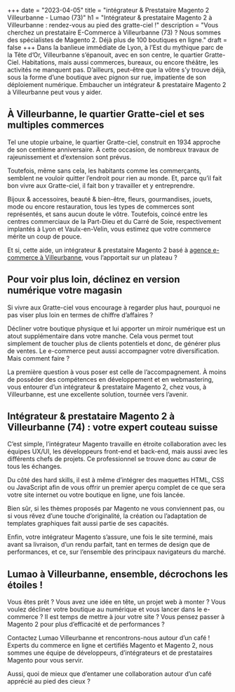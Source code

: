 +++
date = "2023-04-05"
title = "intégrateur & Prestataire Magento 2 Villeurbanne - Lumao (73)"
h1 = "Intégrateur & prestataire Magento 2 à Villeurbanne : rendez-vous au pied des gratte-ciel !"
description = "Vous cherchez un prestataire E-Commerce à Villeurbanne (73) ? Nous sommes des spécialistes de Magento 2. Déjà plus de 100 boutiques en ligne."
draft = false
+++
Dans la banlieue immédiate de Lyon, à l’Est du mythique parc de la Tête d’Or, Villeurbanne s’épanouit, avec en son centre, le quartier Gratte-Ciel. Habitations, mais aussi commerces, bureaux, ou encore théâtre, les activités ne manquent pas. D’ailleurs, peut-être que la vôtre s’y trouve déjà, sous la forme d’une boutique avec pignon sur rue, impatiente de son déploiement numérique. Embaucher un intégrateur & prestataire Magento 2 à Villeurbanne peut vous y aider.

 ## À Villeurbanne, le quartier Gratte-ciel et ses multiples commerces

 Tel une utopie urbaine, le quartier Gratte-ciel, construit en 1934 approche de son centième anniversaire. À cette occasion, de nombreux travaux de rajeunissement et d’extension sont prévus.

 Toutefois, même sans cela, les habitants comme les commerçants, semblent ne vouloir quitter l’endroit pour rien au monde. Et, parce qu’il fait bon vivre aux Gratte-ciel, il fait bon y travailler et y entreprendre.

 Bijoux & accessoires, beauté & bien-être, fleurs, gourmandises, jouets, mode ou encore restauration, tous les types de commerces sont représentés, et sans aucun doute le vôtre. Toutefois, coincé entre les centres commerciaux de la Part-Dieu et du Carré de Soie, respectivement implantés à Lyon et Vaulx-en-Velin, vous estimez que votre commerce mérite un coup de pouce.

 Et si, cette aide, un intégrateur & prestataire Magento 2 basé à [agence e-commerce à Villeurbanne](/agence-ecom/villeurbanne/), vous l’apportait sur un plateau ?

 ## Pour voir plus loin, déclinez en version numérique votre magasin

 Si vivre aux Gratte-ciel vous encourage à regarder plus haut, pourquoi ne pas viser plus loin en termes de chiffre d’affaires ?

 Décliner votre boutique physique et lui apporter un miroir numérique est un atout supplémentaire dans votre manche. Cela vous permet tout simplement de toucher plus de clients potentiels et donc, de générer plus de ventes. Le e-commerce peut aussi accompagner votre diversification. Mais comment faire ?

 La première question à vous poser est celle de l’accompagnement. À moins de posséder des compétences en développement et en webmastering, vous entourer d’un intégrateur & prestataire Magento 2, chez vous, à Villeurbanne, est une excellente solution, tournée vers l’avenir.

 ## Intégrateur & prestataire Magento 2 à Villeurbanne (74) : votre expert couteau suisse

 C’est simple, l’intégrateur Magento travaille en étroite collaboration avec les équipes UX/UI, les développeurs front-end et back-end, mais aussi avec les différents chefs de projets. Ce professionnel se trouve donc au cœur de tous les échanges.

 Du côté des hard skills, il est à même d’intégrer des maquettes HTML, CSS ou JavaScript afin de vous offrir un premier aperçu complet de ce que sera votre site internet ou votre boutique en ligne, une fois lancée.

 Bien sûr, si les thèmes proposés par Magento ne vous conviennent pas, ou si vous rêvez d’une touche d’originalité, la création ou l’adaptation de templates graphiques fait aussi partie de ses capacités.

 Enfin, votre intégrateur Magento s’assure, une fois le site terminé, mais avant sa livraison, d’un rendu parfait, tant en termes de design que de performances, et ce, sur l’ensemble des principaux navigateurs du marché.

 ## Lumao à Villeurbanne, ensemble, décrochons les étoiles !

 Vous êtes prêt ? Vous avez une idée en tête, un projet web à monter ? Vous voulez décliner votre boutique au numérique et vous lancer dans le e-commerce ? Il est temps de mettre à jour votre site ? Vous pensez passer à Magento 2 pour plus d’efficacité et de performances ?

 Contactez Lumao Villeurbanne et rencontrons-nous autour d’un café ! Experts du commerce en ligne et certifiés Magento et Magento 2, nous sommes une équipe de développeurs, d’intégrateurs et de prestataires Magento pour vous servir.

 Aussi, quoi de mieux que d’entamer une collaboration autour d’un café apprécié au pied des cieux ?
 
